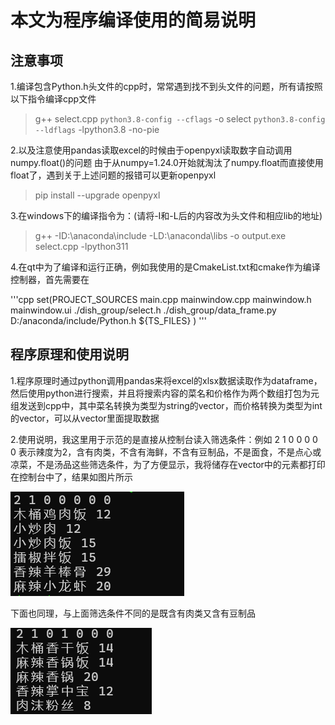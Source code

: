 # 本文为程序编译使用的简易说明
## 注意事项
1.编译包含Python.h头文件的cpp时，常常遇到找不到头文件的问题，所有请按照以下指令编译cpp文件
>  g++ select.cpp `python3.8-config --cflags` -o select `python3.8-config --ldflags` -lpython3.8 -no-pie

2.以及注意使用pandas读取excel的时候由于openpyxl读取数字自动调用numpy.float()的问题
由于从numpy=1.24.0开始就淘汰了numpy.float而直接使用float了，遇到关于上述问题的报错可以更新openpyxl
>pip install --upgrade openpyxl

3.在windows下的编译指令为：(请将-I和-L后的内容改为头文件和相应lib的地址)
> g++ -ID:\anaconda\include -LD:\anaconda\libs -o output.exe select.cpp -lpython311

4.在qt中为了编译和运行正确，例如我使用的是CmakeList.txt和cmake作为编译控制器，首先需要在

'''cpp
set(PROJECT_SOURCES
        main.cpp
        mainwindow.cpp
        mainwindow.h
        mainwindow.ui
        ./dish_group/select.h
        ./dish_group/data_frame.py
        D:/anaconda/include/Python.h
        ${TS_FILES}
)
'''
## 程序原理和使用说明
1.程序原理时通过python调用pandas来将excel的xlsx数据读取作为dataframe，然后使用python进行搜索，并且将搜索内容的菜名和价格作为两个数组打包为元组发送到cpp中，其中菜名转换为类型为string的vector，而价格转换为类型为int 的vector，可以从vector里面提取数据

2.使用说明，我这里用于示范的是直接从控制台读入筛选条件：例如 2 1 0 0 0 0 0 表示辣度为2，含有肉类，不含有海鲜，不含有豆制品，不是面食，不是点心或凉菜，不是汤品这些筛选条件，为了方便显示，我将储存在vector中的元素都打印在控制台中了，结果如图片所示

![筛选结果](./eg_pic/fig1.png)

下面也同理，与上面筛选条件不同的是既含有肉类又含有豆制品

![筛选结果](./eg_pic/fig2.png)